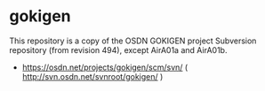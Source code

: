 # gokigen

This repository is a copy of the OSDN GOKIGEN project Subversion repository (from revision 494), except AirA01a and AirA01b.
 - https://osdn.net/projects/gokigen/scm/svn/ ( http://svn.osdn.net/svnroot/gokigen/ )

